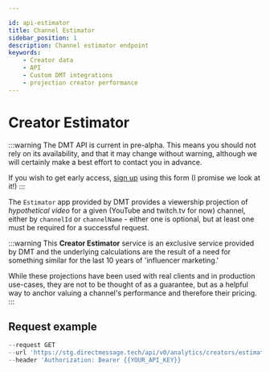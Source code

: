 ```yaml
---

id: api-estimator
title: Channel Estimator 
sidebar_position: 1
description: Channel estimator endpoint
keywords:
    - Creator data
    - API
    - Custom DMT integrations
    - projection creator performance
---
```


# Creator Estimator 

:::warning
The DMT API is current in pre-alpha. This means you should not rely on its availability, and that it may change without warning, although we will certainly make a best effort to contact you in advance.

If you wish to get early access, [sign up](https://airtable.com/appzETVKT8y3nFxsx/shrEEvRQTq3tXfmgR) using this form (I promise we look at it!)
:::

The `Estimator` app provided by DMT provides a viewership projection of _hypothetical video_ for a given (YouTube and twitch.tv for now) channel, either by `channelId` or `channelName` - either one is optional, but at least one must be required for a successful request.

:::warning
This **Creator Estimator** service is an exclusive service provided by DMT and the underlying calculations are the result of a need for something similar for the last 10 years of 'influencer marketing.' 

While these projections have been used with real clients and in production use-cases, they are not to be thought of as a guarantee, but as a helpful way to anchor valuing a channel's performance and therefore their pricing.
:::

## Request example

```js title="cURL Channel Estimator" showLineNumbers
--request GET
--url 'https://stg.directmessage.tech/api/v0/analytics/creators/estimator?channelName=@JohnCooganPlus&channelType=youtube'
--header 'Authorization: Bearer {{YOUR_API_KEY}}
```